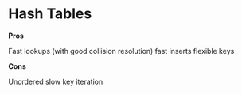 # Hash Tables

**Pros**

Fast lookups (with good collision resolution)
fast inserts
flexible keys

**Cons**

Unordered
slow key iteration